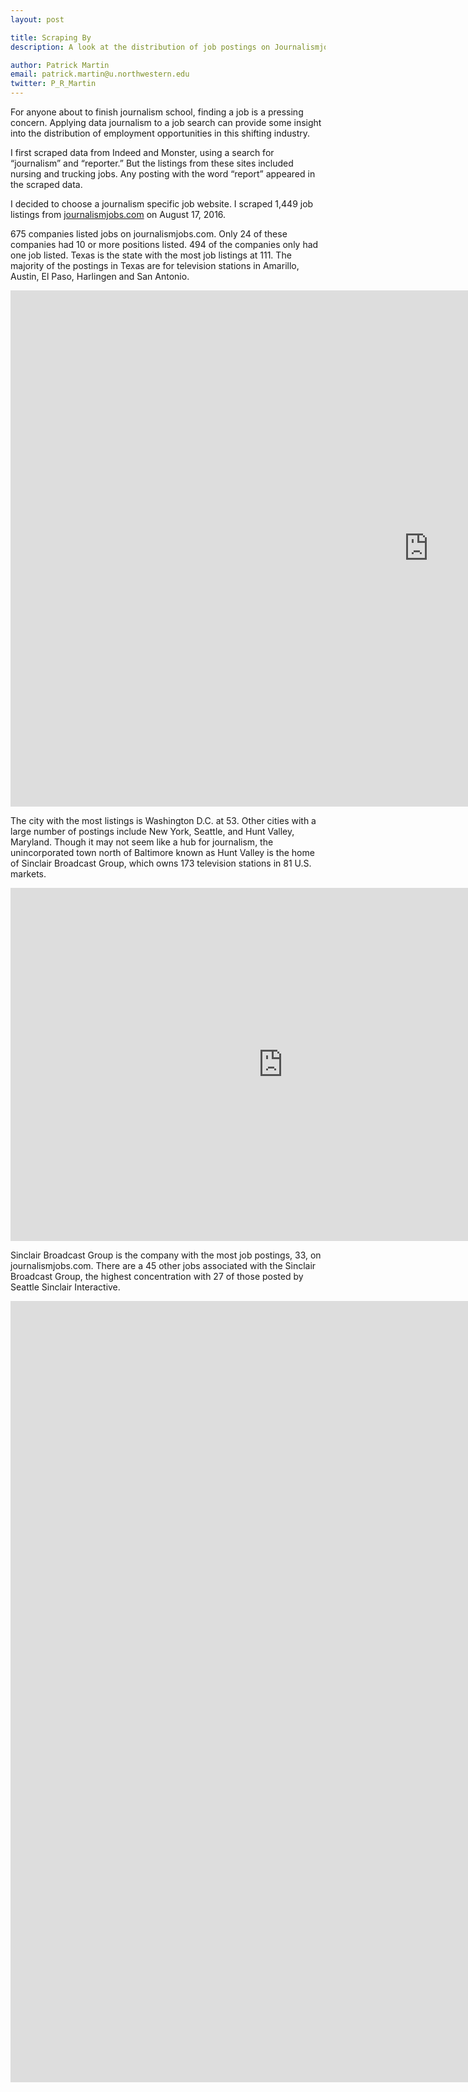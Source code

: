 ```yaml
---
layout: post

title: Scraping By
description: A look at the distribution of job postings on Journalismjobs.com

author: Patrick Martin
email: patrick.martin@u.northwestern.edu
twitter: P_R_Martin
---
```

For anyone about to finish journalism school, finding a job is a pressing concern. Applying data journalism to a job search can provide some insight into the distribution of employment opportunities in this shifting industry. 

I first scraped data from Indeed and Monster, using a search for “journalism” and “reporter.” But the listings from these sites included nursing and trucking jobs.  Any posting with the word “report” appeared in the scraped data. 

I decided to choose a journalism specific job website. I scraped 1,449 job listings from [journalismjobs.com](www.journalismjobs.com) on August 17, 2016. 

675 companies listed jobs on journalismjobs.com. Only 24 of these companies had 10 or more positions listed. 494 of the companies only had one job listed. Texas is the state with the most job listings at 111. The majority of the postings in Texas are for television stations in Amarillo, Austin, El Paso, Harlingen and San Antonio. 

<iframe width="1336.5" height="826.4025000000001" seamless frameborder="0" scrolling="no" src="https://docs.google.com/spreadsheets/d/11aCVlYSCIHFxlAzU-j5HnmGQR2ROq8mLwaXRlTTTswU/pubchart?oid=17022841&amp;format=interactive"></iframe>

The city with the most listings is Washington D.C. at 53. Other cities with a large number of postings include New York, Seattle, and Hunt Valley, Maryland. Though it may not seem like a hub for journalism, the unincorporated town north of Baltimore known as Hunt Valley is the home of Sinclair Broadcast Group, which owns 173 television stations in 81 U.S. markets. 

<iframe width="872" height="565" seamless frameborder="0" scrolling="no" src="https://docs.google.com/spreadsheets/d/11aCVlYSCIHFxlAzU-j5HnmGQR2ROq8mLwaXRlTTTswU/pubchart?oid=1950397265&amp;format=interactive"></iframe>

Sinclair Broadcast Group is the company with the most job postings, 33, on journalismjobs.com. There are a 45 other jobs associated with the Sinclair Broadcast Group, the highest concentration with 27 of those posted by Seattle Sinclair Interactive.   

<iframe width="2013.54" height="1250.1992400932397" seamless frameborder="0" scrolling="no" src="https://docs.google.com/spreadsheets/d/11aCVlYSCIHFxlAzU-j5HnmGQR2ROq8mLwaXRlTTTswU/pubchart?oid=1555549883&amp;format=interactive"></iframe>


